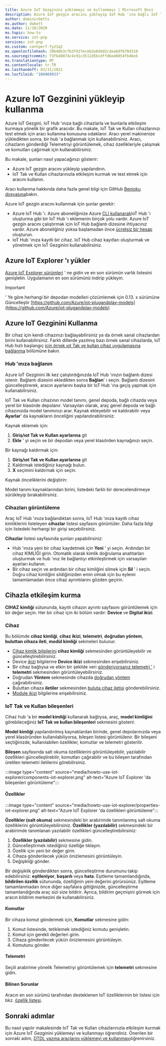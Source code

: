 ```yaml
---
title: Azure IoT Gezginini yüklemeyi ve kullanmayı | Microsoft Docs
description: Azure IoT gezgin aracını yükleyip IoT Hub 'ına bağlı IoT Tak ve Kullan cihazlarıyla etkileşim kurmak için bu aracı kullanın. Bu makalede IoT Tak ve Kullan cihazlarıyla çalışmaya odaklanmakla birlikte Aracı, hub 'ınıza bağlı herhangi bir cihazla birlikte kullanabilirsiniz.
author: dominicbetts
ms.author: dobett
ms.date: 11/10/2020
ms.topic: how-to
ms.service: iot-pnp
services: iot-pnp
ms.custom: contperf-fy21q2
ms.openlocfilehash: 39b40b3cfb3f427eceb2e6ddd2cdea6df6784310
ms.sourcegitcommit: 73fb48074c4c91c3511d5bcdffd6e40854fb46e5
ms.translationtype: MT
ms.contentlocale: tr-TR
ms.lasthandoff: 03/31/2021
ms.locfileid: "106060933"
---
```

# <a name="install-and-use-azure-iot-explorer"></a>Azure IoT Gezginini yükleyip kullanma

Azure IoT Gezgini, IoT Hub 'ınıza bağlı cihazlarla ve bunlarla etkileşim kurmaya yönelik bir grafik aracıdır. Bu makale, IoT Tak ve Kullan cihazlarınızı test etmek için aracı kullanma konusuna odaklanır. Aracı yerel makinenize yükledikten sonra, bir hub 'a bağlanmak için kullanabilirsiniz. Aracı, cihazların gönderdiği Telemetriyi görüntülemek, cihaz özellikleriyle çalışmak ve komutları çağırmak için kullanabilirsiniz.

Bu makale, şunları nasıl yapacağınızı gösterir:

- Azure IoT gezgin aracını yükleyip yapılandırın.
- IoT Tak ve Kullan cihazlarınızla etkileşim kurmak ve test etmek için aracını kullanın.

Aracı kullanma hakkında daha fazla genel bilgi için GitHub [Benioku dosyasına](https://github.com/Azure/azure-iot-explorer/blob/master/README.md)bakın.

Azure IoT gezgin aracını kullanmak için şunlar gerekir:

- Azure IoT Hub 'ı. Azure aboneliğinize Azure [CLI kullanarak](../iot-hub/iot-hub-create-using-cli.md)IoT Hub 'ı oluşturma gibi bir IoT Hub 'ı eklemenin birçok yolu vardır. Azure IoT gezgin aracını çalıştırmak için IoT Hub bağlantı dizesine ihtiyacınız vardır. Azure aboneliğiniz yoksa başlamadan önce [ücretsiz bir hesap](https://azure.microsoft.com/free/?WT.mc_id=A261C142F) oluşturun.
- IoT Hub 'ınıza kayıtlı bir cihaz. IoT Hub cihaz kayıtları oluşturmak ve yönetmek için IoT Gezginini kullanabilirsiniz.

## <a name="install-azure-iot-explorer"></a>Azure IoT Explorer 'ı yükler

[Azure IoT Explorer sürümleri](https://github.com/Azure/azure-iot-explorer/releases) ' ne gidin ve en son sürümün varlık listesini genişletin. Uygulamanın en son sürümünü indirip yükleyin.

>[!Important]
> ' Ye göre herhangi bir depodan modelleri çözümlemek için 0.13. x sürümüne Güncelleştir [https://github.com/Azure/iot-plugandplay-models](https://github.com/Azure/iot-plugandplay-models)

## <a name="use-azure-iot-explorer"></a>Azure IoT Gezginini Kullanma

Bir cihaz için kendi cihazınızı bağlayabilirsiniz ya da örnek sanal cihazlardan birini kullanabilirsiniz. Farklı dillerde yazılmış bazı örnek sanal cihazlarda, IoT Hub hızlı başlangıç [için örnek ıot Tak ve kullan cihaz uygulamasına bağlanma](quickstart-connect-device.md) bölümüne bakın.

### <a name="connect-to-your-hub"></a>Hub 'ınıza bağlanın

Azure IoT Gezginini ilk kez çalıştırdığınızda IoT Hub 'ınızın bağlantı dizesi istenir. Bağlantı dizesini ekledikten sonra **Bağlan**' ı seçin. Bağlantı dizesini güncelleştirerek, aracın ayarlarını başka bir IoT Hub 'ına geçiş yapmak için kullanabilirsiniz.

IoT Tak ve Kullan cihazının model tanımı, genel depoda, bağlı cihazda veya yerel bir klasörde depolanır. Varsayılan olarak, araç genel depoda ve bağlı cihazınızda model tanımınızı arar. Kaynak ekleyebilir ve kaldırabilir veya **Ayarlar**' da kaynakların önceliğini yapılandırabilirsiniz:

Kaynak eklemek için:

1. **Giriş/ıot Tak ve Kullan ayarlarına** git
2. **Ekle** ' yi seçin ve bir depodan veya yerel klasörden kaynağınızı seçin.

Bir kaynağı kaldırmak için:

1. **Giriş/ıot Tak ve Kullan ayarlarına** git
2. Kaldırmak istediğiniz kaynağı bulun.
3. **X** seçimini kaldırmak için seçin.

Kaynak önceliklerini değiştirin:

Model tanımı kaynaklarından birini, listedeki farklı bir derecelendirmeye sürükleyip bırakabilirsiniz.

### <a name="view-devices"></a>Cihazları görüntüleme

Araç IoT Hub 'ınıza bağlandıktan sonra, IoT Hub 'ınıza kayıtlı cihaz kimliklerini listeleyen **cihazlar** listesi sayfasını görüntüler. Daha fazla bilgi için listedeki herhangi bir girişi seçebilirsiniz.

**Cihazlar** listesi sayfasında şunları yapabilirsiniz:

- Hub 'ınıza yeni bir cihaz kaydetmek için **Yeni** ' yi seçin. Ardından bir cihaz KIMLIĞI girin. Otomatik olarak kimlik doğrulama anahtarları oluşturmak ve hub 'ınız ile bağlantıyı etkinleştirmek için varsayılan ayarları kullanın.
- Bir cihaz seçin ve ardından bir cihaz kimliğini silmek için **Sil** ' i seçin. Doğru cihaz kimliğini sildiğinizden emin olmak için bu eylemi tamamlamadan önce cihaz ayrıntılarını gözden geçirin.

## <a name="interact-with-a-device"></a>Cihazla etkileşim kurma

**CIHAZ** **kimliği** sütununda, kayıtlı cihazın ayrıntı sayfasını görüntülemek için bir değer seçin. Her bir cihaz için iki bölüm vardır: **Device** ve **Digital ikizi**.

### <a name="device"></a>Cihaz

Bu bölümde **cihaz kimliği**,  **cihaz ikizi**, **telemetri**, **doğrudan yöntem**, **buluttan cihaza ileti**, **modül kimliği**  sekmeleri bulunur.

- [Cihaz kimlik bilgilerini](../iot-hub/iot-hub-devguide-identity-registry.md) **cihaz kimliği** sekmesinden görüntüleyebilir ve güncelleştirebilirsiniz.
- Device [ikizi](../iot-hub/iot-hub-devguide-device-twins.md) bilgilerine **Device ikizi** sekmesinden erişebilirsiniz.
- Bir cihaz bağlıysa ve etkin bir şekilde veri [gönderiyorsanız telemetri '](../iot-hub/iot-hub-devguide-messages-read-builtin.md) i **telemetri** sekmesinden görüntüleyebilirsiniz.
- Doğrudan **Yöntem** sekmesinde cihazda [doğrudan yöntem](../iot-hub/iot-hub-devguide-direct-methods.md) çağırabilirsiniz.
- Buluttan cihaza **iletiler** sekmesinden [buluta cihaz iletisi](../iot-hub/iot-hub-devguide-messages-c2d.md) gönderebilirsiniz.
- [Module ikizi](../iot-hub/iot-hub-devguide-module-twins.md) bilgilerine erişebilirsiniz.

### <a name="iot-plug-and-play-components"></a>IoT Tak ve Kullan bileşenleri

Cihaz hub 'a bir **model kimliği** kullanarak bağlıysa, araç, **model kimliğini** görebileceğiniz **IoT Tak ve kullan bileşenleri** sekmesini gösterir.

**Model kimliği** yapılandırılmış kaynaklardan birinde, genel depolarınızda veya yerel klasöründen kullanılabiliyorsa, bileşen listesi görüntülenir. Bir bileşeni seçtiğinizde, kullanılabilen özellikler, komutlar ve telemetri gösterilir.

**Bileşen** sayfasında salt okuma özelliklerini görüntüleyebilir, yazılabilir özellikleri güncelleştirebilir, komutları çağırabilir ve bu bileşen tarafından üretilen telemetri iletilerini görebilirsiniz.

:::image type="content" source="media/howto-use-iot-explorer/components-iot-explorer.png" alt-text="Azure IoT Explorer 'da bileşenleri görüntüleme":::

#### <a name="properties"></a>Özellikler

:::image type="content" source="media/howto-use-iot-explorer/properties-iot-explorer.png" alt-text="Azure IoT Explorer 'da özellikleri görüntüleme":::

**Özellikler (salt okuma)** sekmesindeki bir arabirimde tanımlanmış salt okuma özelliklerini görüntüleyebilirsiniz. **Özellikler (yazılabilir)** sekmesindeki bir arabirimde tanımlanan yazılabilir özellikleri güncelleştirebilirsiniz:

1. **Özellikler (yazılabilir)** sekmesine gidin.
1. Güncelleştirmek istediğiniz özelliğe tıklayın.
1. Özellik için yeni bir değer girin.
1. Cihaza gönderilecek yükün önizlemesini görüntüleyin.
1. Değişikliği gönder.

Bir değişiklik gönderdikten sonra, güncelleştirme durumunu takip edebilirsiniz: **eşitleniyor**, **başarılı** veya **hata**. Eşitleme tamamlandığında, **bildirilen özellik** sütununda, özelliğinin yeni değerini görürsünüz. Eşitleme tamamlanmadan önce diğer sayfalara gittiğinizde, güncelleştirme tamamlandığında araç sizi size bildirir. Ayrıca, bildirim geçmişini görmek için aracın bildirim merkezini de kullanabilirsiniz.

#### <a name="commands"></a>Komutlar

Bir cihaza komut göndermek için, **Komutlar** sekmesine gidin:

1. Komut listesinde, tetiklemek istediğiniz komutu genişletin.
1. Komut için gerekli değerleri girin.
1. Cihaza gönderilecek yükün önizlemesini görüntüleyin.
1. Komutunu gönder.

#### <a name="telemetry"></a>Telemetri

Seçili arabirime yönelik Telemetriyi görüntülemek için **telemetri** sekmesine gidin.

#### <a name="known-issues"></a>Bilinen Sorunlar

Aracın en son sürümü tarafından desteklenen IoT özelliklerinin bir listesi için bkz. [özellik listesi](https://github.com/Azure/azure-iot-explorer/wiki).

## <a name="next-steps"></a>Sonraki adımlar

Bu nasıl yapılır makalesinde IoT Tak ve Kullan cihazlarınızla etkileşim kurmak için Azure IoT Gezginini yüklemeyi ve kullanmayı öğrendiniz. Önerilen bir sonraki adım, [DTDL yazma araçlarını yüklemeyi ve kullanmayı](howto-use-dtdl-authoring-tools.md)öğrenirsiniz.
